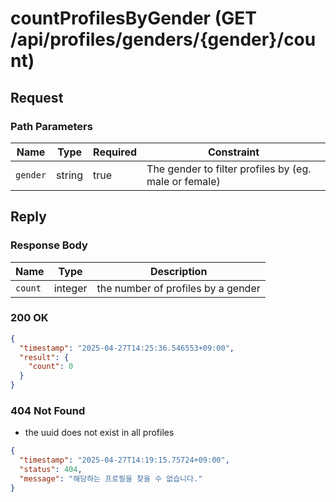 # countProfilesByGender (GET /api/profiles/genders/{gender}/count)

## Request

### Path Parameters

| Name     | Type   | Required | Constraint                                            |
|----------|--------|----------|-------------------------------------------------------|
| `gender` | string | true     | The gender to filter profiles by (eg. male or female) |

## Reply

### Response Body

| Name    | Type    | Description                        |
|---------|---------|------------------------------------|
| `count` | integer | the number of profiles by a gender |

### 200 OK

```json
{
  "timestamp": "2025-04-27T14:25:36.546553+09:00",
  "result": {
    "count": 0
  }
}
```

### 404 Not Found

- the uuid does not exist in all profiles

```json
{
  "timestamp": "2025-04-27T14:19:15.75724+09:00",
  "status": 404,
  "message": "해당하는 프로필을 찾을 수 없습니다."
}
```
